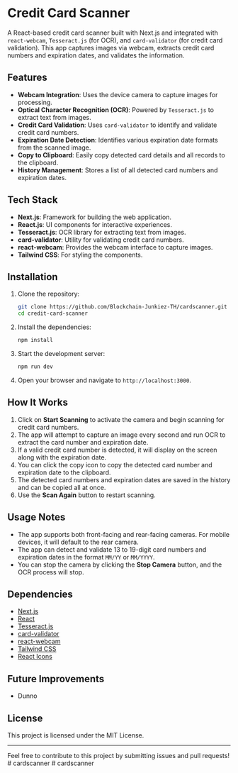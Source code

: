 # Credit Card Scanner

A React-based credit card scanner built with Next.js and integrated with `react-webcam`, `Tesseract.js` (for OCR), and `card-validator` (for credit card validation). This app captures images via webcam, extracts credit card numbers and expiration dates, and validates the information.

## Features

- **Webcam Integration**: Uses the device camera to capture images for processing.
- **Optical Character Recognition (OCR)**: Powered by `Tesseract.js` to extract text from images.
- **Credit Card Validation**: Uses `card-validator` to identify and validate credit card numbers.
- **Expiration Date Detection**: Identifies various expiration date formats from the scanned image.
- **Copy to Clipboard**: Easily copy detected card details and all records to the clipboard.
- **History Management**: Stores a list of all detected card numbers and expiration dates.

## Tech Stack

- **Next.js**: Framework for building the web application.
- **React.js**: UI components for interactive experiences.
- **Tesseract.js**: OCR library for extracting text from images.
- **card-validator**: Utility for validating credit card numbers.
- **react-webcam**: Provides the webcam interface to capture images.
- **Tailwind CSS**: For styling the components.

## Installation

1. Clone the repository:

    ```bash
    git clone https://github.com/Blockchain-Junkiez-TH/cardscanner.git
    cd credit-card-scanner
    ```

2. Install the dependencies:

    ```bash
    npm install
    ```

3. Start the development server:

    ```bash
    npm run dev
    ```

4. Open your browser and navigate to `http://localhost:3000`.

## How It Works

1. Click on **Start Scanning** to activate the camera and begin scanning for credit card numbers.
2. The app will attempt to capture an image every second and run OCR to extract the card number and expiration date.
3. If a valid credit card number is detected, it will display on the screen along with the expiration date.
4. You can click the copy icon to copy the detected card number and expiration date to the clipboard.
5. The detected card numbers and expiration dates are saved in the history and can be copied all at once.
6. Use the **Scan Again** button to restart scanning.

## Usage Notes

- The app supports both front-facing and rear-facing cameras. For mobile devices, it will default to the rear camera.
- The app can detect and validate 13 to 19-digit card numbers and expiration dates in the format `MM/YY` or `MM/YYYY`.
- You can stop the camera by clicking the **Stop Camera** button, and the OCR process will stop.

## Dependencies

- [Next.js](https://nextjs.org/)
- [React](https://reactjs.org/)
- [Tesseract.js](https://tesseract.projectnaptha.com/)
- [card-validator](https://www.npmjs.com/package/card-validator)
- [react-webcam](https://www.npmjs.com/package/react-webcam)
- [Tailwind CSS](https://tailwindcss.com/)
- [React Icons](https://react-icons.github.io/react-icons/)

## Future Improvements

- Dunno
## License

This project is licensed under the MIT License.

---

Feel free to contribute to this project by submitting issues and pull requests!
#   c a r d s c a n n e r 
 
 #   c a r d s c a n n e r 
 
 